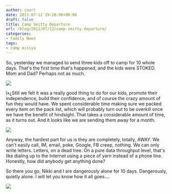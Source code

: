 ```yaml
---
author: court
date: 2011-07-12 19:28:06+00:00
draft: false
title: Camp Smitty Departure
url: /blog/2011/07/12/camp-smitty-departure/
categories:
- Family News
tags:
- camp missya
---
```


So, yesterday we managed to send three kids off to camp for 10 whole days. That's the first time that's happened, and the kids were STOKED. Mom and Dad? Perhaps not as much.




[![](http://www.vallentyne.com/blog/wp-content/uploads/2011/07/sadnikki-678x1024.jpg)
](http://www.vallentyne.com/blog/wp-content/uploads/2011/07/sadnikki.jpg)







ï»¿Still we felt it was a really good thing to do for our kids, promote their independence, build their confidence, and of course the crazy amount of fun they would have. We spent considerable time making sure we packed every item on the pack list, which will probably turn out to be overkill once we have the benefit of hindsight. That takes a considerable amount of time, as it turns out. And it looks like we are sending them away for a month.




[![](http://www.vallentyne.com/blog/wp-content/uploads/2011/07/kids-packed-for-camp-225x300.jpg)
](http://www.vallentyne.com/blog/wp-content/uploads/2011/07/kids-packed-for-camp.jpg)







Anyway, the hardest part for us is they are completely, totally, AWAY. We can't easily call, IM, email, poke, Google, FB creep, nothing. We can only write letters. Letters, on a dead tree. On a pure data throughput level, that's like dialing up to the Internet using a piece of yarn instead of a phone line. Honestly, how did anybody get anything done?




So there you go, Nikki and I are dangerously alone for 10 days. Dangerously, quietly alone. I will let you know how it all goes....







[![](http://www.vallentyne.com/blog/wp-content/uploads/2011/07/camp-smitty-day-1024x678.jpg)
](http://www.vallentyne.com/blog/wp-content/uploads/2011/07/camp-smitty-day.jpg)









